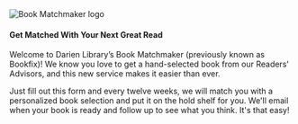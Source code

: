 <div class="row margin-bottom-20">
<div class="col-md-6 col-md-offset-3">
<img class="img-responsive" src="/uploads/logos/book_matchmaker_logo.jpg" alt="Book Matchmaker logo" />
</div>
</div>
<div class="row">

<div class="col-md-10 col-md-offset-1">

#### Get Matched With Your Next Great Read
Welcome to Darien Library’s Book Matchmaker (previously known as Bookfix)! We know you love to get a hand-selected book from our Readers' Advisors, and this new service makes it easier than ever.

Just fill out this form and every twelve weeks, we will match you with a personalized book selection and put it on the hold shelf for you. We'll email when your book is ready and follow up to see what you think. It's that easy!

<script type="text/javascript" src="https://form.jotform.com/jsform/73535599579175"></script>
</div>
</div>